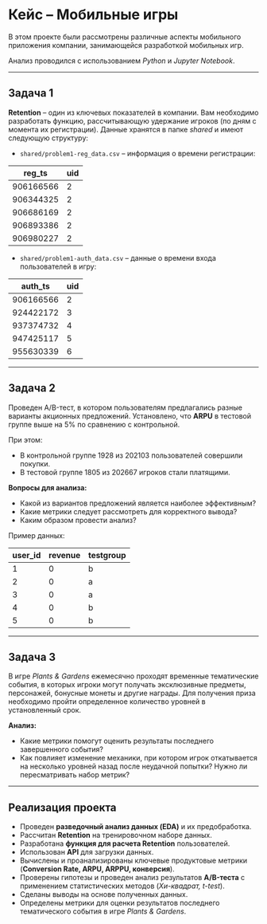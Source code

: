 # Кейс – Мобильные игры

В этом проекте были рассмотрены различные аспекты мобильного приложения компании, занимающейся разработкой мобильных игр.

Анализ проводился с использованием *Python* и *Jupyter Notebook*.

---

## Задача 1

**Retention** – один из ключевых показателей в компании. Вам необходимо разработать функцию, рассчитывающую удержание игроков (по дням с момента их регистрации). Данные хранятся в папке *shared* и имеют следующую структуру:

- `shared/problem1-reg_data.csv` – информация о времени регистрации:

| reg_ts | uid |
|--------|-----|
| 906166566 | 2 |
| 906344325 | 2 |
| 906686169 | 2 |
| 906893386 | 2 |
| 906980227 | 2 |

- `shared/problem1-auth_data.csv` – данные о времени входа пользователей в игру:

| auth_ts | uid |
|---------|-----|
| 906166566 | 2 |
| 924422172 | 3 |
| 937374732 | 4 |
| 947425117 | 5 |
| 955630339 | 6 |

---

## Задача 2

Проведен A/B-тест, в котором пользователям предлагались разные варианты акционных предложений. Установлено, что **ARPU** в тестовой группе выше на 5% по сравнению с контрольной. 

При этом:
- В контрольной группе 1928 из 202103 пользователей совершили покупки.
- В тестовой группе 1805 из 202667 игроков стали платящими.

**Вопросы для анализа:**
- Какой из вариантов предложений является наиболее эффективным?
- Какие метрики следует рассмотреть для корректного вывода?
- Каким образом провести анализ?

Пример данных:

| user_id | revenue | testgroup |
|---------|---------|----------|
| 1 | 0 | b |
| 2 | 0 | a |
| 3 | 0 | a |
| 4 | 0 | b |
| 5 | 0 | b |

---

## Задача 3

В игре *Plants & Gardens* ежемесячно проходят временные тематические события, в которых игроки могут получать эксклюзивные предметы, персонажей, бонусные монеты и другие награды. Для получения приза необходимо пройти определенное количество уровней в установленный срок.

**Анализ:**
- Какие метрики помогут оценить результаты последнего завершенного события?
- Как повлияет изменение механики, при котором игрок откатывается на несколько уровней назад после неудачной попытки? Нужно ли пересматривать набор метрик?

---

## Реализация проекта

- Проведен **разведочный анализ данных (EDA)** и их предобработка.
- Рассчитан **Retention** на тренировочном наборе данных.
- Разработана **функция для расчета Retention** пользователей.
- Использован **API** для загрузки данных.
- Вычислены и проанализированы ключевые продуктовые метрики (**Conversion Rate, ARPU, ARPPU, конверсия**).
- Проверены гипотезы и проведен анализ результатов **A/B-теста** с применением статистических методов (*Хи-квадрат, t-test*).
- Сделаны выводы на основе полученных данных.
- Определены метрики для оценки результатов последнего тематического события в игре *Plants & Gardens*. 
